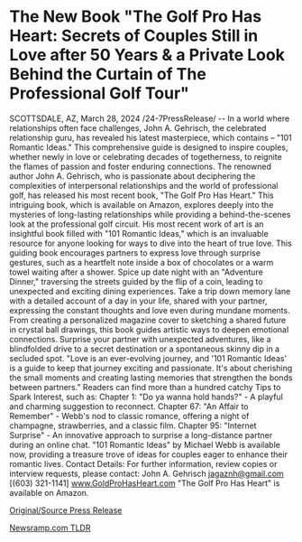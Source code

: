 # The New Book "The Golf Pro Has Heart: Secrets of Couples Still in Love after 50 Years & a Private Look Behind the Curtain of The Professional Golf Tour"

SCOTTSDALE, AZ, March 28, 2024 /24-7PressRelease/ -- In a world where relationships often face challenges, John A. Gehrisch, the celebrated relationship guru, has revealed his latest masterpiece, which contains – "101 Romantic Ideas." This comprehensive guide is designed to inspire couples, whether newly in love or celebrating decades of togetherness, to reignite the flames of passion and foster enduring connections.  The renowned author John A. Gehrisch, who is passionate about deciphering the complexities of interpersonal relationships and the world of professional golf, has released his most recent book, "The Golf Pro Has Heart." This intriguing book, which is available on Amazon, explores deeply into the mysteries of long-lasting relationships while providing a behind-the-scenes look at the professional golf circuit.  His most recent work of art is an insightful book filled with "101 Romantic Ideas," which is an invaluable resource for anyone looking for ways to dive into the heart of true love.  This guiding book encourages partners to express love through surprise gestures, such as a heartfelt note inside a box of chocolates or a warm towel waiting after a shower. Spice up date night with an "Adventure Dinner," traversing the streets guided by the flip of a coin, leading to unexpected and exciting dining experiences.  Take a trip down memory lane with a detailed account of a day in your life, shared with your partner, expressing the constant thoughts and love even during mundane moments. From creating a personalized magazine cover to sketching a shared future in crystal ball drawings, this book guides artistic ways to deepen emotional connections. Surprise your partner with unexpected adventures, like a blindfolded drive to a secret destination or a spontaneous skinny dip in a secluded spot.  "Love is an ever-evolving journey, and '101 Romantic Ideas' is a guide to keep that journey exciting and passionate. It's about cherishing the small moments and creating lasting memories that strengthen the bonds between partners."  Readers can find more than a hundred catchy Tips to Spark Interest, such as: Chapter 1: "Do ya wanna hold hands?" - A playful and charming suggestion to reconnect. Chapter 67: "An Affair to Remember" - Webb's nod to classic romance, offering a night of champagne, strawberries, and a classic film. Chapter 95: "Internet Surprise" - An innovative approach to surprise a long-distance partner during an online chat.  "101 Romantic Ideas" by Michael Webb is available now, providing a treasure trove of ideas for couples eager to enhance their romantic lives.  Contact Details:  For further information, review copies or interview requests, please contact: John A. Gehrisch jagaznh@gmail.com [(603) 321-1141] www.GoldProHasHeart.com  "The Golf Pro Has Heart" is available on Amazon. 

[Original/Source Press Release](https://www.24-7pressrelease.com/press-release/509617/the-new-book-the-golf-pro-has-heart-secrets-of-couples-still-in-love-after-50-years-a-private-look-behind-the-curtain-of-the-professional-golf-tour) 

[Newsramp.com TLDR](https://newsramp.com/None) 